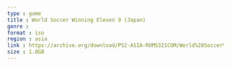 ```yaml
---
type : game
title : World Soccer Winning Eleven 9 (Japan)
genre : 
format : iso
region : asia
link : https://archive.org/download/PS2-ASIA-ROMS321COM/World%20Soccer%20Winning%20Eleven%209%20%28Japan%29.7z
size : 1.0GB
---
```

